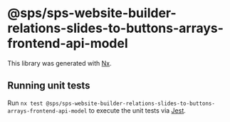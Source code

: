 # @sps/sps-website-builder-relations-slides-to-buttons-arrays-frontend-api-model

This library was generated with [Nx](https://nx.dev).

## Running unit tests

Run `nx test @sps/sps-website-builder-relations-slides-to-buttons-arrays-frontend-api-model` to execute the unit tests via [Jest](https://jestjs.io).
